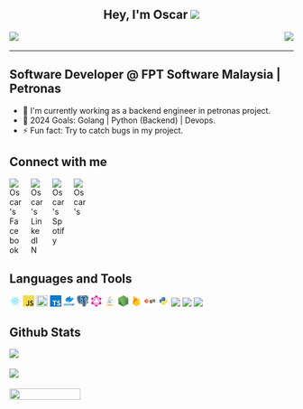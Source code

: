 <!-- Greeting -->
<h2 align="center">Hey, I'm Oscar <img src="https://a.slack-edge.com/6c404/marketing/img/homepage/bold-existing-users/waving-hand.gif" width="16px">
</h2>
<!-- Statistic -->
<div style="display:flex;justify-content: space-between;gap:1rem;">
  <div>
  <img src="https://komarev.com/ghpvc/?username=odev-swe&style=flat-square">
  </div>

  <div>
  <img src="https://wakatime.com/badge/user/018c135c-f8fc-4e62-9242-802ed8538d05.svg">
  </div>
</div>

--- 
## Software Developer @ FPT Software Malaysia | Petronas
- 🌱 I'm currently working as a backend engineer in petronas project.
- 🥅 2024 Goals: Golang | Python (Backend) | Devops.
- ⚡ Fun fact: Try to catch bugs in my project.

## Connect with me
<div style="gap:1rem;display:flex">
<a href="https://www.facebook.com/oscarSEgoogle/">
  <img align="left" alt="Oscar's Facebook" width="22px" src="https://upload.wikimedia.org/wikipedia/commons/c/c2/F_icon.svg" />
</a>
<a href="https://www.linkedin.com/in/oscar-chua-wei-wen-489047216/">
  <img align="left" alt="Oscar's LinkedIN" width="22px" src="https://upload.wikimedia.org/wikipedia/commons/8/81/LinkedIn_icon.svg" />
</a>
<a href="https://open.spotify.com/user/fan84ex9ejeeme2tn3tslk2ns?si=8a7ca3f2c0794d54">
  <img align="left" alt="Oscar's Spotify" width="22px" src="https://upload.wikimedia.org/wikipedia/commons/thumb/1/19/Spotify_logo_without_text.svg/1024px-Spotify_logo_without_text.svg.png" />
</a>
<a href="https://odev-s3-bucket.s3.ap-southeast-1.amazonaws.com/resume_oscar.pdf">
  <img align="left" alt="Oscar's " width="22px" src="https://as1.ftcdn.net/v2/jpg/01/28/75/96/1000_F_128759672_9ZFGR2lOLMjN7XS3kWyFkakFsLrBpCpp.jpg" />
</a>
</div>

## Languages and Tools
<code><img height="20" src="https://raw.githubusercontent.com/github/explore/80688e429a7d4ef2fca1e82350fe8e3517d3494d/topics/react/react.png"></code>
<code><img height="20" src="https://raw.githubusercontent.com/github/explore/80688e429a7d4ef2fca1e82350fe8e3517d3494d/topics/javascript/javascript.png"></code>
<code><img height="20" width="20" src="https://cdn.thenewstack.io/media/2022/05/57bb2a1f-golang.png"></code>
<code><img height="20" src="https://raw.githubusercontent.com/github/explore/80688e429a7d4ef2fca1e82350fe8e3517d3494d/topics/typescript/typescript.png"></code>
<code><img height="20" src="https://raw.githubusercontent.com/github/explore/80688e429a7d4ef2fca1e82350fe8e3517d3494d/topics/docker/docker.png"></code>
<code><img height="20" src="https://raw.githubusercontent.com/github/explore/80688e429a7d4ef2fca1e82350fe8e3517d3494d/topics/postgresql/postgresql.png"></code>
<code><img height="20" src="https://raw.githubusercontent.com/github/explore/80688e429a7d4ef2fca1e82350fe8e3517d3494d/topics/graphql/graphql.png"></code>
<code><img height="20" src="https://raw.githubusercontent.com/github/explore/80688e429a7d4ef2fca1e82350fe8e3517d3494d/topics/java/java.png"></code>
<code><img height="20" src="https://raw.githubusercontent.com/github/explore/80688e429a7d4ef2fca1e82350fe8e3517d3494d/topics/nodejs/nodejs.png"></code>
<code><img height="20" src="https://raw.githubusercontent.com/github/explore/80688e429a7d4ef2fca1e82350fe8e3517d3494d/topics/firebase/firebase.png"></code>
<code><img height="20" src="https://raw.githubusercontent.com/github/explore/80688e429a7d4ef2fca1e82350fe8e3517d3494d/topics/git/git.png"></code>
<code><img height="20" src="https://raw.githubusercontent.com/github/explore/80688e429a7d4ef2fca1e82350fe8e3517d3494d/topics/python/python.png"></code>
<code><img height="20" src="https://images.g2crowd.com/uploads/product/image/large_detail/large_detail_765dd3891d3e6fabe76d21c159f56360/prisma-io.jpg"></code>
<code><img height="20" src="https://img.stackshare.io/service/7419/20165699.png"></code>
<code><img height="20" src="https://widgetcore.com/wp-content/uploads/2022/01/nextjs.jpg"></code>

<!-- Analysis -->
## Github Stats
<div style="display:flex;flex-direction:column;gap:1rem">
  <div>
    <img width="50%" src="https://github-readme-stats.vercel.app/api?username=odev-swe&show_icons=true&count_private=true&hide_border=true&theme=dark&include_all_commits=true" />
  </div>
  <div>
    <img width="50%" src="https://github-readme-stats.vercel.app/api/top-langs/?username=odev-swe&hide_border=true&layout=compact&theme=dark&hide=css,scss,html,makefile" />
  </div>
  <div>
    <img width="50%" height="50%" src="https://github-readme-stats.vercel.app/api/wakatime/?username=odev_swe" />
  </div>
</div
